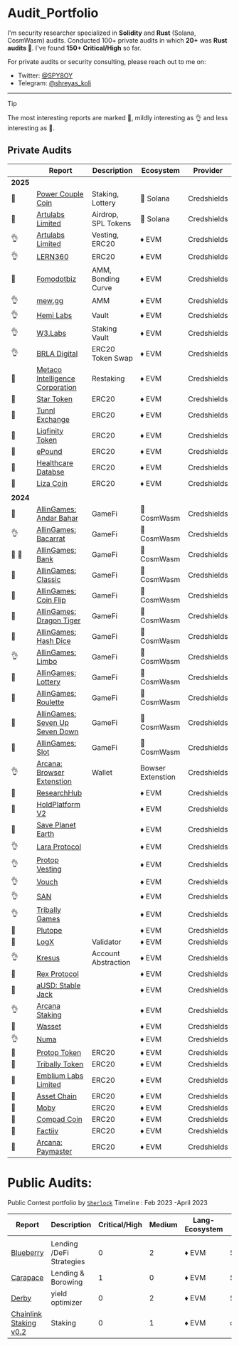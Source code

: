 # Audit_Portfolio
I'm security researcher specialized in **Solidity** and **Rust** (Solana, CosmWasm) audits. Conducted 100+ private audits in which **20+** was **Rust audits 🦀**. I've found **150+ Critical/High** so far.

For private audits or security consulting, please reach out to me on:

- Twitter: [@SPY8OY](https://x.com/SPY8OY)
- Telegram: [@shreyas_koli](https://t.me/shreyas_koli)

---

> [!TIP]
> The most interesting reports are marked 💎,
> mildly interesting as 👌 and
> less interesting as 📰. <br>

## Private Audits

|  | Report | Description | Ecosystem | Provider |
| --- | --- | --- | --- | --- |
| **2025** |  |  |  |  |
| 💎 | [Power Couple Coin](https://github.com/Credshields/audit-reports/blob/master/Lottery_Contracts_Final_Audit_Report.pdf) | Staking, Lottery | 🦀 Solana | Credshields |
| 💎 | [Artulabs Limited](https://github.com/Credshields/audit-reports/blob/master/Artu_Rust_Final_Audit_Report.pdf) | Airdrop, SPL Tokens | 🦀 Solana | Credshields |
| 👌 | [Artulabs Limited](https://github.com/Credshields/audit-reports/blob/master/Artu_Solidity_Final_Audit_Report.pdf) | Vesting, ERC20 | ♦ EVM | Credshields |
| 👌 | [LERN360](https://github.com/Credshields/audit-reports/blob/master/LERNToken_Final_Audit_Report.pdf) | ERC20 | ♦ EVM | Credshields |
| 💎 | [Fomodotbiz](https://github.com/Credshields/audit-reports/blob/master/Fomodotbiz_Final_Audit_Report.pdf) | AMM, Bonding Curve | ♦ EVM | Credshields |
| 👌 | [mew.gg](https://github.com/Credshields/audit-reports/blob/master/mew.gg_Contracts_Final_Audit_Report.pdf) | AMM | ♦ EVM | Credshields |
| 👌 | [Hemi Labs](https://github.com/Credshields/audit-reports/blob/master/Hemi_Labs_Final_Audit_Report.pdf) | Vault | ♦ EVM | Credshields |
| 👌 | [W3.Labs](https://github.com/Credshields/audit-reports/blob/master/W3.labs_Final_Audit_Report.pdf) | Staking Vault | ♦ EVM | Credshields |
| 👌 | [BRLA Digital](https://github.com/Credshields/audit-reports/blob/master/BRLA_Final_Audit_Report.pdf) | ERC20 Token Swap | ♦ EVM | Credshields |
| 💎 | [Metaco Intelligence Corporation](http://github.com/Credshields/audit-reports/blob/master/Zoth_Final_Audit_Report.pdf) | Restaking | ♦ EVM | Credshields |
| 📰 | [Star Token](https://github.com/Credshields/audit-reports/blob/master/Star_FSTR_Token_Final_Audit_Report.pdf) | ERC20 | ♦ EVM | Credshields |
| 📰 | [Tunnl Exchange](https://github.com/Credshields/audit-reports/blob/master/TUNToken_Final_Audit_Report.pdf) | ERC20 | ♦ EVM | Credshields |
| 📰 | [Liqfinity Token](https://github.com/Credshields/audit-reports/blob/master/Liqfinity_Token_Final_Audit_Report.pdf) | ERC20 | ♦ EVM | Credshields |
| 📰 | [ePound](https://github.com/Credshields/audit-reports/blob/master/ePound_Final_Audit_Report.pdf) | ERC20 | ♦ EVM | Credshields |
| 📰 | [Healthcare Databse](https://github.com/Credshields/audit-reports/blob/master/HealthCareDatabase_Final_Audit_Report.pdf) | ERC20 | ♦ EVM | Credshields |
| 📰 | [Liza Coin](https://github.com/Credshields/audit-reports/blob/master/Liza_Coin_Final_Audit_Report.pdf) | ERC20 | ♦ EVM | Credshields |
|  |  |  |  |  |
| **2024** |  |  |  |  |
| 📰 | [AllinGames: Andar Bahar](https://github.com/Credshields/audit-reports/blob/master/AllInGames_Andar_Bahar_Final_Audit_Report.pdf) | GameFi | 🦀 CosmWasm | Credshields |
| 👌 | [AllinGames: Bacarrat](https://github.com/Credshields/audit-reports/blob/master/AllInGames_Baccarat_Final_Audit_Report.pdf) | GameFi | 🦀 CosmWasm | Credshields |
| 💎 💎 | [AllinGames: Bank](https://github.com/Credshields/audit-reports/blob/master/AllInGames_Bank_Final_Audit_Report.pdf) | GameFi | 🦀 CosmWasm | Credshields |
| 💎 | [AllinGames: Classic](https://github.com/Credshields/audit-reports/blob/master/AllInGames_Classic_Dice_Final_Audit_Report.pdf) | GameFi | 🦀 CosmWasm | Credshields |
| 💎 | [AllinGames: Coin Flip](https://github.com/Credshields/audit-reports/blob/master/AllInGames_Coin_Flip_Final_Audit_Report.pdf) | GameFi | 🦀 CosmWasm | Credshields |
| 📰 | [AllinGames: Dragon Tiger](https://github.com/Credshields/audit-reports/blob/master/AllInGames_Dragon_Tiger_Final_Audit_Report.pdf) | GameFi | 🦀 CosmWasm | Credshields |
| 💎 | [AllinGames: Hash Dice](https://github.com/Credshields/audit-reports/blob/master/AllInGames_Hash_Dice_Final_Audit_Report.pdf) | GameFi | 🦀 CosmWasm | Credshields |
| 👌 | [AllinGames: Limbo](https://github.com/Credshields/audit-reports/blob/master/AllInGames_Limbo_Final_Audit_Report.pdf) | GameFi | 🦀 CosmWasm | Credshields |
| 💎 | [AllinGames: Lottery](https://github.com/Credshields/audit-reports/blob/master/AllInGames_Roulette_Final_Audit_Report.pdf) | GameFi | 🦀 CosmWasm | Credshields |
| 📰 | [AllinGames: Roulette](https://github.com/namx05/audits/blob/main/audit-reports/pdf/AllInGames_Roulette_Final_Audit_Report.pdf) | GameFi | 🦀 CosmWasm | Credshields |
| 📰 | [AllinGames: Seven Up Seven Down](https://github.com/Credshields/audit-reports/blob/master/AllInGames_Seven_Up_Seven_Down_Final_Audit_Report.pdf) | GameFi | 🦀 CosmWasm | Credshields |
| 📰 | [AllinGames: Slot](https://github.com/Credshields/audit-reports/blob/master/AllInGames_Slots_Final_Audit_Report.pdf) | GameFi | 🦀 CosmWasm | Credshields |
| 👌 | [Arcana: Browser Extenstion](https://github.com/Credshields/audit-reports/blob/master/Arcana_Wallet_Final_Audit_Report.pdf) | Wallet | Bowser Extenstion | Credshields |
| 📰 | [ResearchHub](https://github.com/Credshields/audit-reports/blob/master/ResearchHub_SmartContract_Final_Audit_Report.pdf) |  | ♦ EVM | Credshields |
| 📰 | [HoldPlatform V2](https://github.com/Credshields/audit-reports/blob/master/HoldPlatform_Final_Audit_Report.pdf) |  | ♦ EVM | Credshields |
| 💎 | [Save Planet Earth](https://github.com/Credshields/audit-reports/blob/master/SPE_Smart_Contract_Final_Audit_Report.pdf) |  | ♦ EVM | Credshields |
| 👌 | [Lara Protocol](https://github.com/Credshields/audit-reports/blob/master/Lara_Liquid_Staking_Final_Audit_Report.pdf) |  | ♦ EVM | Credshields |
| 👌 | [Protop Vesting](https://github.com/Credshields/audit-reports/blob/master/Protop_Vesting_Contracts_Final_Report.pdf) |  | ♦ EVM | Credshields |
| 👌 | [Vouch](https://github.com/Credshields/audit-reports/blob/master/Vouch_Contract_Final_Audit_Report.pdf) |  | ♦ EVM | Credshields |
| 👌 | [SAN](https://github.com/Credshields/audit-reports/blob/master/SAN_Final_Report.pdf) |  | ♦ EVM | Credshields |
| 👌 | [Tribally Games](https://github.com/Credshields/audit-reports/blob/master/Tribally_Games_Final_Report.pdf) |  | ♦ EVM | Credshields |
| 💎 | [Plutope](https://github.com/Credshields/audit-reports/blob/master/Plutope_Final_Audit_Report.pdf) |  | ♦ EVM | Credshields |
| 💎 | [LogX](https://github.com/Credshields/audit-reports/blob/master/LogX_Token_Final_Report.pdf) | Validator | ♦ EVM | Credshields |
| 👌 | [Kresus](https://github.com/Credshields/audit-reports/blob/master/Kresus_Final_Audit_Report.pdf) | Account Abstraction | ♦ EVM | Credshields |
| 💎 | [Rex Protocol](https://github.com/Credshields/audit-reports/blob/master/Rex_Exchange_Final_Audit_Report.pdf) |  | ♦ EVM | Credshields |
| 💎 | [aUSD: Stable Jack](https://github.com/Credshields/audit-reports/blob/master/aUSD_SC_Final_Audit_Report.pdf) |  | ♦ EVM | Credshields |
| 👌 | [Arcana Staking](https://github.com/Credshields/audit-reports/blob/master/Arcana_Staking_Contract_Final_Audit_Report.pdf) |  | ♦ EVM | Credshields |
| 💎 | [Wasset](https://github.com/Credshields/audit-reports/blob/master/Wasset_Final_Audit_Report.pdf) |  | ♦ EVM | Credshields |
| 👌 | [Numa](https://github.com/Credshields/audit-reports/blob/master/Numa_Final_Audit_Report.pdf) |  | ♦ EVM | Credshields |
| 📰 | [Protop Token](https://github.com/Credshields/audit-reports/blob/master/Protop_Token_Contract_Final%20Report.pdf) | ERC20 | ♦ EVM | Credshields |
| 📰 | [Tribally Token](https://github.com/Credshields/audit-reports/blob/master/Tribal_Token_Final_Report.pdf) | ERC20 | ♦ EVM | Credshields |
| 📰 | [Emblium Labs Limited](https://github.com/Credshields/audit-reports/blob/master/Kaku_SmartContract_Final_Report.pdf) | ERC20 | ♦ EVM | Credshields |
| 📰 | [Asset Chain](https://github.com/Credshields/audit-reports/blob/master/Asset_Chain_Final_Audit_Report.pdf) | ERC20 | ♦ EVM | Credshields |
| 📰 | [Moby](https://github.com/Credshields/audit-reports/blob/master/Moby_Smart_Contract_Final_Report.pdf) | ERC20 | ♦ EVM | Credshields |
| 📰 | [Compad Coin](https://github.com/Credshields/audit-reports/blob/master/Compad_Coin_Final_Audit_Report.pdf) | ERC20 | ♦ EVM | Credshields |
| 📰 | [Factiiv](https://github.com/Credshields/audit-reports/blob/master/Factiiv_Token_Final_Audit_Report.pdf) | ERC20 | ♦ EVM | Credshields |
| 📰 | [Arcana: Paymaster](https://github.com/Credshields/audit-reports/blob/master/Arcana_PayMaster_Final_Report.pdf) | ERC20 | ♦ EVM | Credshields |

# **Public Audits:**

Public Contest portfolio by [`Sherlock`](https://audits.sherlock.xyz/watson/SPYBOY)  Timeline : Feb 2023 -April 2023

| Report | Description | Critical/High | Medium | Lang-Ecosystem | Platform |
| --- | --- | --- | --- | --- | --- |
|  |  |  |  |  |  |
| [Blueberry](https://audits.sherlock.xyz/contests/41/report) | Lending /DeFi Strategies | 0 | 2 | ♦ EVM | Sherlock |
| [Carapace](https://github.com/sherlock-audit/2023-02-carapace-judging/issues) | Lending & Borowing | 1 | 0 | ♦ EVM | Sherlock |
| [Derby](https://github.com/sherlock-audit/2023-01-derby-judging/issues) | yield optimizer | 0 | 2 | ♦ EVM | Sherlock |
| [Chainlink Staking v0.2](https://code4rena.com/audits/2023-08-chainlink-staking-v02) | Staking | 0 | 1 | ♦ EVM | code4rena |